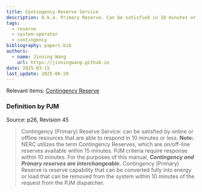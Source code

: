 ```yaml
---
title: Contingency Reserve Service
description: A.k.a. Primary Reserve. Can be satisfied in 10 minutes or less.
tags:
  - reserve
  - system-operator
  - contingency
bibliography: papers.bib
authors:
  - name: Jinning Wang
    url: https://jinningwang.github.io
date: 2025-03-15
last_update: 2025-06-20
---
```


Relevant items: [Contingency Reserve](/wiki/contingency-reserve)

### Definition by PJM

Source: <d-cite key="pjm2024m10"></d-cite> p26, Revision 45

> Contingency (Primary) Reserve Service: can be satisfied by online or offline resources that are able to respond in 10 minutes or less.
> **Note:** NERC utilizes the term Contingency Reserves, which are on/off-line reserves available within 15 minutes.
> PJM criteria require response within 10 minutes.
> For the purposes of this manual, **_Contingency and Primary reserves are interchangeable._**
> Contingency (Primary) Reserve is reserve capability that can be converted fully into energy or load that can be removed from the system within 10 minutes of the request from the PJM dispatcher.

